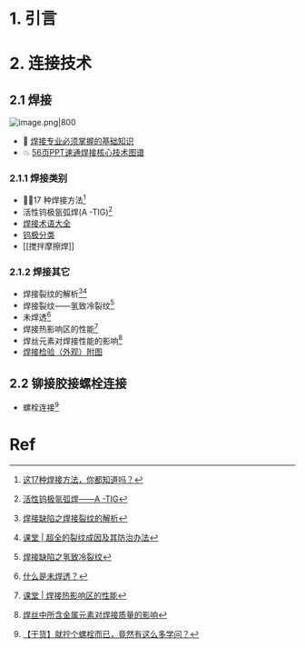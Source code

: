 # 1. 引言


# 2. 连接技术 
## 2.1 焊接 
![image.png|800](https://fig-1321973591.cos.ap-nanjing.myqcloud.com/20250322111218.png)

- 💢 [焊接专业必须掌握的基础知识](https://mp.weixin.qq.com/s/RGj6g9iP_aivEIZUdCuSXg)
- 💥 [56页PPT速通焊接核心技术图谱](https://mp.weixin.qq.com/s/KmSDV8YpVFS-fh2qCkjq0A) 
### 2.1.1 焊接类别 
- 🏳️‍🌈17 种焊接方法[^1]
- 活性钨极氩弧焊(A -TIG)[^2]
- [焊接术语大全](https://mp.weixin.qq.com/s/sp0hX9eELK3bmjBfjJUFWA)
- [钨极分类](https://mp.weixin.qq.com/s/UT4rPzskDSOm_303qQo_hA)
- [[搅拌摩擦焊]]
### 2.1.2 焊接其它 
- 焊接裂纹的解析[^3][^4]
- 焊接裂纹——氢致冷裂纹[^9]
- 未焊透[^5]
- 焊接热影响区的性能[^6]
- 焊丝元素对焊接性能的影响[^7]
- [焊接检验（外观）附图](https://mp.weixin.qq.com/s/UL0TGlC_HRdNSztSXTJDWw)
## 2.2 铆接胶接螺栓连接 
- 螺栓连接[^8]



# Ref 

[^1]: [这17种焊接方法，你都知道吗？](https://mp.weixin.qq.com/s/7cxvkCbIUgmXkpPvWTl6qg)
[^2]: [活性钨极氩弧焊——A -TIG](https://mp.weixin.qq.com/s/pECqhP_twVOlBTL2NoG2yA)
[^3]: [焊接缺陷之焊接裂纹的解析](https://mp.weixin.qq.com/s/m7hq_XHeoHqnr7kGZE-k9A)
[^4]: [课堂 | 超全的裂纹成因及其防治办法](https://mp.weixin.qq.com/s/aZazrcZdUvx3tZjRiaTf9Q)
[^5]: [​什么是未焊透？](https://mp.weixin.qq.com/s/suj0Im5YFnQrNnuUsbFMAw)

[^6]: [课堂 | 焊接热影响区的性能](https://mp.weixin.qq.com/s/TfR-IhyUUGicmVB8XAdsUw)
[^7]: [焊丝中所含金属元素对焊接质量的影响](https://mp.weixin.qq.com/s/6kO6Hnjh9fuRIEFkjlATjQ)
[^8]: [【干货】就拧个螺栓而已，竟然有这么多学问？](https://mp.weixin.qq.com/s/_lArTiMIObKtOfeMmwflPw)

[^9]: [焊接缺陷之氢致冷裂纹](https://mp.weixin.qq.com/s/YoxaBEMGNIqPPlbJ9Pz_Eg)
